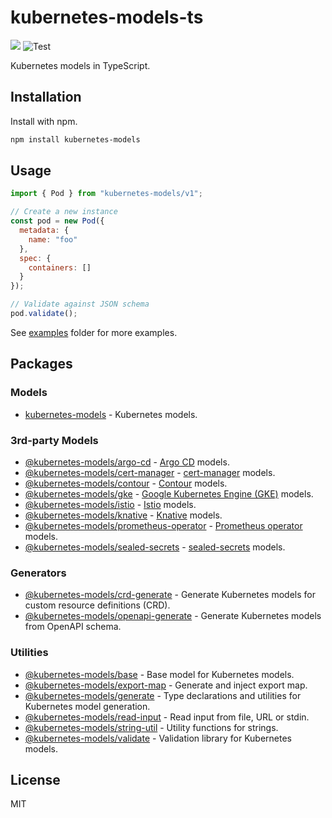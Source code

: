 # kubernetes-models-ts

[![](https://img.shields.io/npm/v/kubernetes-models.svg)](https://www.npmjs.com/package/kubernetes-models) ![Test](https://github.com/tommy351/kubernetes-models-ts/workflows/Test/badge.svg)

Kubernetes models in TypeScript.

## Installation

Install with npm.

```sh
npm install kubernetes-models
```

## Usage

```js
import { Pod } from "kubernetes-models/v1";

// Create a new instance
const pod = new Pod({
  metadata: {
    name: "foo"
  },
  spec: {
    containers: []
  }
});

// Validate against JSON schema
pod.validate();
```

See [examples](examples) folder for more examples.

## Packages

### Models

- [kubernetes-models](packages/kubernetes-models) - Kubernetes models.

### 3rd-party Models

- [@kubernetes-models/argo-cd](packages/argo-cd) - [Argo CD](https://argo-cd.readthedocs.io/) models.
- [@kubernetes-models/cert-manager](packages/cert-manager) - [cert-manager](https://cert-manager.io/) models.
- [@kubernetes-models/contour](packages/contour) - [Contour](https://projectcontour.io/) models.
- [@kubernetes-models/gke](packages/gke) - [Google Kubernetes Engine (GKE)](https://cloud.google.com/kubernetes-engine) models.
- [@kubernetes-models/istio](packages/istio) - [Istio](https://istio.io/) models.
- [@kubernetes-models/knative](packages/knative) - [Knative](https://knative.dev/) models.
- [@kubernetes-models/prometheus-operator](packages/prometheus-operator) - [Prometheus operator](https://github.com/prometheus-operator/prometheus-operator/) models.
- [@kubernetes-models/sealed-secrets](packages/sealed-secrets) - [sealed-secrets](https://github.com/bitnami-labs/sealed-secrets) models.

### Generators

- [@kubernetes-models/crd-generate](packages/crd-generate) - Generate Kubernetes models for custom resource definitions (CRD).
- [@kubernetes-models/openapi-generate](packages/openapi-generate) - Generate Kubernetes models from OpenAPI schema.

### Utilities

- [@kubernetes-models/base](packages/base) - Base model for Kubernetes models.
- [@kubernetes-models/export-map](packages/export-map) - Generate and inject export map.
- [@kubernetes-models/generate](packages/generate) - Type declarations and utilities for Kubernetes model generation.
- [@kubernetes-models/read-input](packages/read-input) - Read input from file, URL or stdin.
- [@kubernetes-models/string-util](packages/string-util) - Utility functions for strings.
- [@kubernetes-models/validate](packages/validate) - Validation library for Kubernetes models.

## License

MIT
